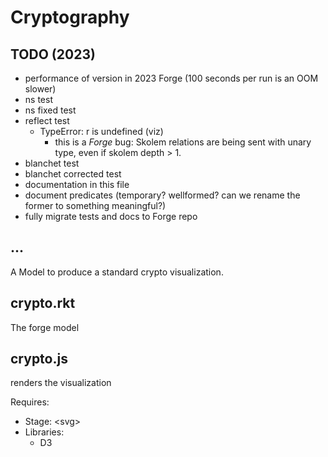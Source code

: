 # Cryptography

## TODO (2023)

- performance of version in 2023 Forge (100 seconds per run is an OOM slower)
- ns test
- ns fixed test
- reflect test
  - TypeError: r is undefined (viz)
    - this is a _Forge_ bug: Skolem relations are being sent with unary type, even if skolem depth > 1. 
- blanchet test
- blanchet corrected test
- documentation in this file
- document predicates (temporary? wellformed? can we rename the former to something meaningful?)
- fully migrate tests and docs to Forge repo


## ...

A Model to produce a standard crypto visualization.

## crypto.rkt

The forge model

## crypto.js

renders the visualization

Requires:

* Stage: \<svg\>
* Libraries:
  * D3
  